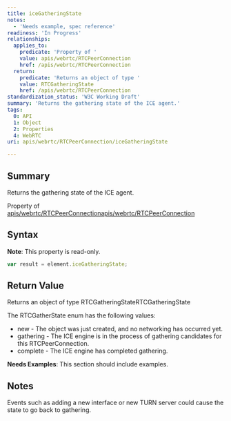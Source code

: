 ```yaml
---
title: iceGatheringState
notes:
  - 'Needs example, spec reference'
readiness: 'In Progress'
relationships:
  applies_to:
    predicate: 'Property of '
    value: apis/webrtc/RTCPeerConnection
    href: /apis/webrtc/RTCPeerConnection
  return:
    predicate: 'Returns an object of type '
    value: RTCGatheringState
    href: /apis/webrtc/RTCPeerConnection
standardization_status: 'W3C Working Draft'
summary: 'Returns the gathering state of the ICE agent.'
tags:
  0: API
  1: Object
  2: Properties
  4: WebRTC
uri: apis/webrtc/RTCPeerConnection/iceGatheringState

---
```

## Summary

Returns the gathering state of the ICE agent.

Property of [apis/webrtc/RTCPeerConnection](/apis/webrtc/RTCPeerConnection)[apis/webrtc/RTCPeerConnection](/apis/webrtc/RTCPeerConnection)

## Syntax

**Note**: This property is read-only.

``` js
var result = element.iceGatheringState;
```

## Return Value

Returns an object of type RTCGatheringStateRTCGatheringState

The RTCGatherState enum has the following values:

-   new - The object was just created, and no networking has occurred yet.
-   gathering - The ICE engine is in the process of gathering candidates for this RTCPeerConnection.
-   complete - The ICE engine has completed gathering.

**Needs Examples**: This section should include examples.

## Notes

Events such as adding a new interface or new TURN server could cause the state to go back to gathering.
